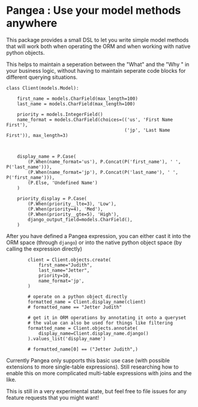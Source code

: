 Pangea : Use your model methods anywhere
========

  This package provides a small DSL to let you write simple model methods that
will work both when operating the ORM and when working with native python objects.

  This helps to maintain a seperation between the "What" and the "Why " in your
business logic, without having to maintain seperate code blocks for different
querying situations.

```
class Client(models.Model):

    first_name = models.CharField(max_length=100)
    last_name = models.CharField(max_length=100)

    priority = models.IntegerField()
    name_format = models.CharField(choices=(('us', 'First Name First'),
                                            ('jp', 'Last Name First')), max_length=3)



    display_name = P.Case(
        (P.When(name_format='us'), P.Concat(P('first_name'), ' ', P('last_name'))),
        (P.When(name_format='jp'), P.Concat(P('last_name'), ' ', P('first_name'))),
        (P.Else, 'Undefined Name')
    )

    priority_display = P.Case(
        (P.When(priority__lte=3), 'Low'),
        (P.When(priority=4), 'Med'),
        (P.When(priority__gte=5), 'High'),
        django_output_field=models.CharField(),
    )
```

After you have defined a Pangea expression, you can either cast it into the ORM space
(through `django`) or into the native python object space (by calling the expression directly)

```
        client = Client.objects.create(
            first_name="Judith",
            last_name="Jetter",
            priority=10,
            name_format='jp',
        )

        # operate on a python object directly
        formatted_name = Client.display_name(client)
        # formatted_name == "Jetter Judith"

        # get it in ORM operations by annotating it onto a queryset
        # the value can also be used for things like filtering
        formatted_name = Client.objects.annotate(
            display_name=Client.display_name.django()
        ).values_list('display_name')

        # formatted_name[0] == ("Jetter Judith",)
```

 Currently Pangea only supports this basic use case (with possible extensions to more single-table expressions). Still researching how to enable this on more complicated multi-table expressions with joins and the like.

 This is still in a very experimental state, but feel free to file issues for any feature requests that you might want!
